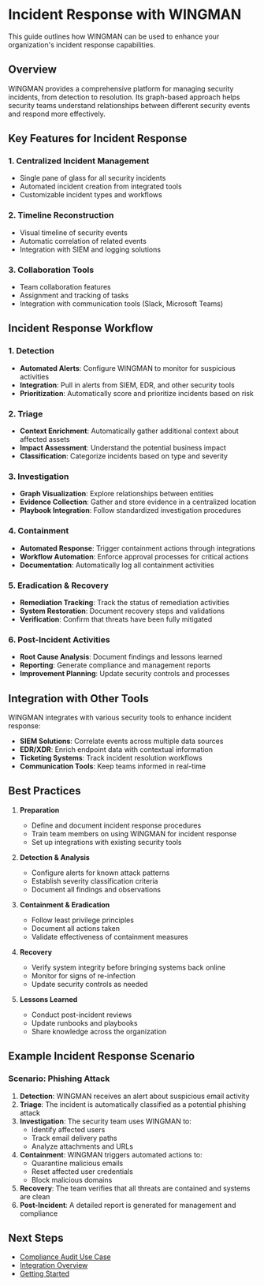 # Incident Response with WINGMAN

This guide outlines how WINGMAN can be used to enhance your organization's incident response capabilities.

## Overview

WINGMAN provides a comprehensive platform for managing security incidents, from detection to resolution. Its graph-based approach helps security teams understand relationships between different security events and respond more effectively.

## Key Features for Incident Response

### 1. Centralized Incident Management

- Single pane of glass for all security incidents
- Automated incident creation from integrated tools
- Customizable incident types and workflows

### 2. Timeline Reconstruction

- Visual timeline of security events
- Automatic correlation of related events
- Integration with SIEM and logging solutions

### 3. Collaboration Tools

- Team collaboration features
- Assignment and tracking of tasks
- Integration with communication tools (Slack, Microsoft Teams)

## Incident Response Workflow

### 1. Detection

- **Automated Alerts**: Configure WINGMAN to monitor for suspicious activities
- **Integration**: Pull in alerts from SIEM, EDR, and other security tools
- **Prioritization**: Automatically score and prioritize incidents based on risk

### 2. Triage

- **Context Enrichment**: Automatically gather additional context about affected assets
- **Impact Assessment**: Understand the potential business impact
- **Classification**: Categorize incidents based on type and severity

### 3. Investigation

- **Graph Visualization**: Explore relationships between entities
- **Evidence Collection**: Gather and store evidence in a centralized location
- **Playbook Integration**: Follow standardized investigation procedures

### 4. Containment

- **Automated Response**: Trigger containment actions through integrations
- **Workflow Automation**: Enforce approval processes for critical actions
- **Documentation**: Automatically log all containment activities

### 5. Eradication & Recovery

- **Remediation Tracking**: Track the status of remediation activities
- **System Restoration**: Document recovery steps and validations
- **Verification**: Confirm that threats have been fully mitigated

### 6. Post-Incident Activities

- **Root Cause Analysis**: Document findings and lessons learned
- **Reporting**: Generate compliance and management reports
- **Improvement Planning**: Update security controls and processes

## Integration with Other Tools

WINGMAN integrates with various security tools to enhance incident response:

- **SIEM Solutions**: Correlate events across multiple data sources
- **EDR/XDR**: Enrich endpoint data with contextual information
- **Ticketing Systems**: Track incident resolution workflows
- **Communication Tools**: Keep teams informed in real-time

## Best Practices

1. **Preparation**
   - Define and document incident response procedures
   - Train team members on using WINGMAN for incident response
   - Set up integrations with existing security tools

2. **Detection & Analysis**
   - Configure alerts for known attack patterns
   - Establish severity classification criteria
   - Document all findings and observations

3. **Containment & Eradication**
   - Follow least privilege principles
   - Document all actions taken
   - Validate effectiveness of containment measures

4. **Recovery**
   - Verify system integrity before bringing systems back online
   - Monitor for signs of re-infection
   - Update security controls as needed

5. **Lessons Learned**
   - Conduct post-incident reviews
   - Update runbooks and playbooks
   - Share knowledge across the organization

## Example Incident Response Scenario

### Scenario: Phishing Attack

1. **Detection**: WINGMAN receives an alert about suspicious email activity
2. **Triage**: The incident is automatically classified as a potential phishing attack
3. **Investigation**: The security team uses WINGMAN to:
   - Identify affected users
   - Track email delivery paths
   - Analyze attachments and URLs
4. **Containment**: WINGMAN triggers automated actions to:
   - Quarantine malicious emails
   - Reset affected user credentials
   - Block malicious domains
5. **Recovery**: The team verifies that all threats are contained and systems are clean
6. **Post-Incident**: A detailed report is generated for management and compliance

## Next Steps

- [Compliance Audit Use Case](compliance-audit.md)
- [Integration Overview](../integrations/overview.md)
- [Getting Started](../getting-started/quick-start.md)
